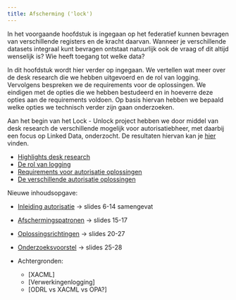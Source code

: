 ```yaml
---
title: Afscherming ('lock')
---
```

In het voorgaande hoofdstuk is ingegaan op het federatief kunnen bevragen van verschillende registers en de kracht daarvan. Wanneer je verschillende datasets integraal kunt bevragen ontstaat natuurlijk ook de vraag of dit altijd wenselijk is? Wie heeft toegang tot welke data? 

In dit hoofdstuk wordt hier verder op ingegaan. We vertellen wat meer over de desk research die we hebben uitgevoerd en de rol van logging. Vervolgens bespreken we de requirements voor de oplossingen. We eindigen met de opties die we hebben bestudeerd en in hoeverre deze opties aan de requirements voldoen. Op basis hiervan hebben we bepaald welke opties we technisch verder zijn gaan onderzoeken.

Aan het begin van het Lock - Unlock project hebben we door middel van desk research de verschillende mogelijk voor autorisatiebheer, met daarbij een focus op Linked Data, onderzocht. De resultaten hiervan kan je [hier](./Lock%20Unlock%20-%20Desk%20Research%20Autorisatie%20v1.0%20-%2027102023.pdf) vinden.

- [Highlights desk research](./deskresearch.md)
- [De rol van logging](./verantwoording.md)
- [Requirements voor autorisatie oplossingen](./requirements.md)
- [De verschillende autorisatie oplossingen](opties.md)

Nieuwe inhoudsopgave:

- [Inleiding autorisatie](./autorisatie.md) -> slides 6-14 samengevat
- [Afschermingspatronen](./afschermingspatronen.md) -> slides 15-17
- [Oplossingsrichtingen](./oplossingsrichtingen.md) -> slides 20-27
- [Onderzoeksvoorstel](./onderzoeksvoorstel.md) -> slides 25-28

- Achtergronden:
  - [XACML]
  - [Verwerkingenlogging]
  - [ODRL vs XACML vs OPA?]
